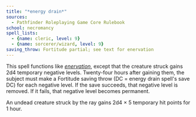 ```yaml
---
title: "*energy drain*"
sources:
  - Pathfinder Roleplaying Game Core Rulebook
school: necromancy
spell_lists:
  - {name: cleric, level: 9}
  - {name: sorcerer/wizard, level: 9}
saving_throw: Fortitude partial; see text for enervation
---
```


This spell functions like [*enervation*](/spells/enervation/), except that the creature struck gains 2d4 temporary negative levels. Twenty-four hours after gaining them, the subject must make a Fortitude saving throw (DC = energy drain spell's save DC) for each negative level. If the save succeeds, that negative level is removed. If it fails, that negative level becomes permanent.

An undead creature struck by the ray gains 2d4 × 5 temporary hit points for 1 hour.

